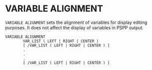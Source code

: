 # VARIABLE ALIGNMENT

`VARIABLE ALIGNMENT` sets the alignment of variables for display
editing purposes.  It does not affect the display of variables in PSPP
output.

```
VARIABLE ALIGNMENT
        VAR_LIST ( LEFT | RIGHT | CENTER )
        [ /VAR_LIST ( LEFT | RIGHT | CENTER ) ]
        .
        .
        .
        [ /VAR_LIST ( LEFT | RIGHT | CENTER ) ]

```
